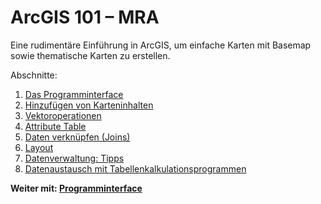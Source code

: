# ArcGIS 101 &ndash; MRA
Eine rudimentäre Einführung in ArcGIS, um einfache Karten mit Basemap sowie thematische Karten zu erstellen.

Abschnitte:
1. [Das Programminterface](interface.md)
2. [Hinzufügen von Karteninhalten](add_content.md)
3. [Vektoroperationen](vector.md)
4. [Attribute Table](attr.md)
5. [Daten verknüpfen (Joins)](join.md)
6. [Layout](layout.md)
7. [Datenverwaltung: Tipps](tips.md)
8. [Datenaustausch mit Tabellenkalkulationsprogrammen](xls.md)

**Weiter mit: [Programminterface](./interface.md)**

